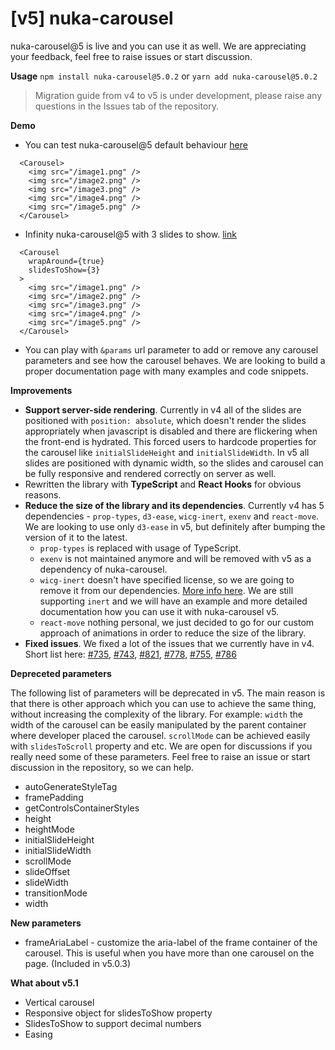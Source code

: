 # [v5] nuka-carousel

nuka-carousel@5 is live and you can use it as well. We are appreciating your feedback, feel free to raise issues or start discussion.


**Usage**
`npm install nuka-carousel@5.0.2`
or
`yarn add nuka-carousel@5.0.2`

> Migration guide from v4 to v5 is under development, please raise any questions in the Issues tab of the repository.

**Demo**
- You can test nuka-carousel@5 default behaviour [here](https://nuka-carousel-next.vercel.app/)
```
  <Carousel>
    <img src="/image1.png" />
    <img src="/image2.png" />
    <img src="/image3.png" />
    <img src="/image4.png" />
    <img src="/image5.png" />
  </Carousel>
```

- Infinity nuka-carousel@5 with 3 slides to show. [link](https://nuka-carousel-next.vercel.app/?slides=6&params=%7B%22wrapAround%22:true,%22slidesToShow%22:3%7D)
```
  <Carousel
    wrapAround={true}
    slidesToShow={3}
  >
    <img src="/image1.png" />
    <img src="/image2.png" />
    <img src="/image3.png" />
    <img src="/image4.png" />
    <img src="/image5.png" />
  </Carousel> 
```

- You can play with `&params` url parameter to add or remove any carousel parameters and see how the carousel behaves. We are looking to build a proper documentation page with many examples and code snippets.

**Improvements**

- **Support server-side rendering**. Currently in v4 all of the slides are positioned with `position: absolute`, which doesn't render the slides appropriately when javascript is disabled and there are flickering when the front-end is hydrated. This forced users to hardcode properties for the carousel like `initialSlideHeight` and `initialSlideWidth`. In v5 all slides are positioned with dynamic width, so the slides and carousel can be fully responsive and rendered correctly on server as well.
- Rewritten the library with **TypeScript** and **React Hooks** for obvious reasons.
- **Reduce the size of the library and its dependencies**. Currently v4 has 5 dependencies - `prop-types`, `d3-ease`, `wicg-inert`, `exenv` and `react-move`. We are looking to use only `d3-ease` in v5, but definitely after bumping the version of it to the latest. 
  - `prop-types` is replaced with usage of TypeScript.
  - `exenv` is not maintained anymore and will be removed with v5 as a dependency of nuka-carousel.
  - `wicg-inert` doesn't have specified license, so we are going to remove it from our dependencies. [More info here](https://github.com/WICG/inert/issues/168). We are still supporting `inert` and we will have an example and more detailed documentation how you can use it with nuka-carousel v5.
  - `react-move` nothing personal, we just decided to go for our custom approach of animations in order to reduce the size of the library.
- **Fixed issues**. We fixed a lot of the issues that we currently have in v4. Short list here: [#735](https://github.com/FormidableLabs/nuka-carousel/issues/735), [#743](https://github.com/FormidableLabs/nuka-carousel/issues/743), [#821](https://github.com/FormidableLabs/nuka-carousel/issues/821), [#778](https://github.com/FormidableLabs/nuka-carousel/issues/778), [#755](https://github.com/FormidableLabs/nuka-carousel/issues/755), [#786](https://github.com/FormidableLabs/nuka-carousel/issues/786)


**Depreceted parameters**

The following list of parameters will be deprecated in v5. The main reason is that there is other approach which you can use to achieve the same thing, without increasing the complexity of the library. For example: `width` the width of the carousel can be easily manipulated by the parent container where developer placed the carousel. `scrollMode` can be achieved easily with `slidesToScroll` property and etc. We are open for discussions if you really need some of these parameters. Feel free to raise an issue or start discussion in the repository, so we can help.

- autoGenerateStyleTag
- framePadding
- getControlsContainerStyles
- height
- heightMode
- initialSlideHeight
- initialSlideWidth
- scrollMode
- slideOffset
- slideWidth
- transitionMode
- width

**New parameters**

- frameAriaLabel - customize the aria-label of the frame container of the carousel. This is useful when you have more than one carousel on the page. (Included in v5.0.3)

**What about v5.1**

- Vertical carousel
- Responsive object for slidesToShow property
- SlidesToShow to support decimal numbers
- Easing


